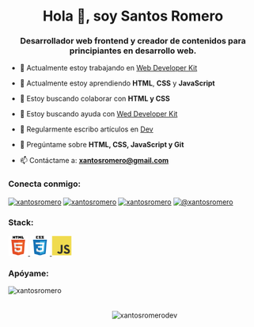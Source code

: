 <h1 align="center">Hola 👋, soy Santos Romero</h1>
<h3 align="center">Desarrollador web frontend y creador de contenidos para principiantes en desarrollo web.</h3>

- 🔭 Actualmente estoy trabajando en [Web Developer Kit](https://xantosromero.notion.site/Student-Dev-Hub-ae189516ed064b388cfc09647acf36db)

- 🌱 Actualmente estoy aprendiendo **HTML**, **CSS** y **JavaScript**

- 👯 Estoy buscando colaborar con **HTML y CSS**

- 🤝 Estoy buscando ayuda con [Wed Developer Kit](https://xantosromero.notion.site/Student-Dev-Hub-ae189516ed064b388cfc09647acf36db)

- 📝 Regularmente escribo artículos en [Dev](https://dev.to/xantosromero)

- 💬 Pregúntame sobre **HTML, CSS, JavaScript y Git**

- 📫 Contáctame a: **xantosromero@gmail.com**

<h3 align="left">Conecta conmigo:</h3>
<p align="left">
<a href="https://dev.to/xantosromero" target="blank"><img align="center" src="https://cdn.icon-icons.com/icons2/2108/PNG/512/dev_to_icon_130961.png" alt="xantosromero" height="30" width="40" /></a>
<a href="https://twitter.com/xantosromero" target="blank"><img align="center" src="https://raw.githubusercontent.com/rahuldkjain/github-profile-readme-generator/master/src/images/icons/Social/twitter.svg" alt="xantosromero" height="30" width="40" /></a>
<a href="https://linkedin.com/in/xantosromero" target="blank"><img align="center" src="https://cdn.svgporn.com/logos/linkedin-icon.svg" alt="xantosromero" height="30" width="40" /></a>
<a href="https://hashnode.com/@xantosromero" target="blank"><img align="center" src="https://cdn.svgporn.com/logos/hashnode-icon.svg" alt="@xantosromero" height="30" width="40" /></a>
</p>

<h3 align="left">Stack:</h3>
<p align="left"> 
<a href="https://www.w3.org/html/" target="_blank" rel="noreferrer"> <img src="https://raw.githubusercontent.com/devicons/devicon/master/icons/html5/html5-original-wordmark.svg" alt="html5" width="40" height="40"/> </a> <a href="https://www.w3schools.com/css/" target="_blank" rel="noreferrer"> <img src="https://raw.githubusercontent.com/devicons/devicon/master/icons/css3/css3-original-wordmark.svg" alt="css3" width="40" height="40"/> </a> <a href="https://developer.mozilla.org/en-US/docs/Web/JavaScript" target="_blank" rel="noreferrer"> <img src="https://raw.githubusercontent.com/devicons/devicon/master/icons/javascript/javascript-original.svg" alt="javascript" width="40" height="40"/> </a> 
</p>

<h3 align="left">Apóyame:</h3>
<p><a href="https://www.buymeacoffee.com/xantosromero"> <img align="left" src="https://cdn.buymeacoffee.com/buttons/v2/default-yellow.png" height="50" width="210" alt="xantosromero" /></a></p><br><br>

<p><img align="center" src="https://github-readme-stats.vercel.app/api/top-langs?username=xantosromerodev&show_icons=true&locale=en&layout=compact" alt="xantosromerodev" /></p>
